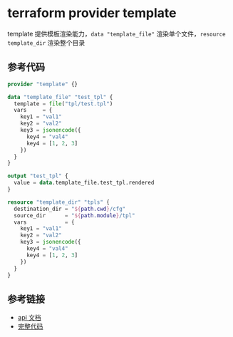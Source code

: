 # terraform provider template

template 提供模板渲染能力，`data "template_file"` 渲染单个文件，`resource template_dir` 渲染整个目录

## 参考代码

```terraform
provider "template" {}

data "template_file" "test_tpl" {
  template = file("tpl/test.tpl")
  vars     = {
    key1 = "val1"
    key2 = "val2"
    key3 = jsonencode({
      key4 = "val4"
      key4 = [1, 2, 3]
    })
  }
}

output "test_tpl" {
  value = data.template_file.test_tpl.rendered
}

resource "template_dir" "tpls" {
  destination_dir = "${path.cwd}/cfg"
  source_dir      = "${path.module}/tpl"
  vars            = {
    key1 = "val1"
    key2 = "val2"
    key3 = jsonencode({
      key4 = "val4"
      key4 = [1, 2, 3]
    })
  }
}
```

## 参考链接

- [api 文档](https://registry.terraform.io/providers/hashicorp/template/latest/docs)
- [完整代码](code/template/main.tf)
